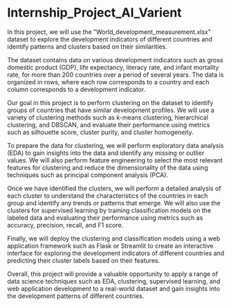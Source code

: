 # Internship_Project_AI_Varient

In this project, we will use the "World_development_measurement.xlsx" dataset to explore the development indicators of different countries and identify patterns and clusters based on their similarities.

The dataset contains data on various development indicators such as gross domestic product (GDP), life expectancy, literacy rate, and infant mortality rate, for more than 200 countries over a period of several years. The data is organized in rows, where each row corresponds to a country and each column corresponds to a development indicator.

Our goal in this project is to perform clustering on the dataset to identify groups of countries that have similar development profiles. We will use a variety of clustering methods such as k-means clustering, hierarchical clustering, and DBSCAN, and evaluate their performance using metrics such as silhouette score, cluster purity, and cluster homogeneity.

To prepare the data for clustering, we will perform exploratory data analysis (EDA) to gain insights into the data and identify any missing or outlier values. We will also perform feature engineering to select the most relevant features for clustering and reduce the dimensionality of the data using techniques such as principal component analysis (PCA).

Once we have identified the clusters, we will perform a detailed analysis of each cluster to understand the characteristics of the countries in each group and identify any trends or patterns that emerge. We will also use the clusters for supervised learning by training classification models on the labeled data and evaluating their performance using metrics such as accuracy, precision, recall, and F1 score.

Finally, we will deploy the clustering and classification models using a web application framework such as Flask or Streamlit to create an interactive interface for exploring the development indicators of different countries and predicting their cluster labels based on their features.

Overall, this project will provide a valuable opportunity to apply a range of data science techniques such as EDA, clustering, supervised learning, and web application development to a real-world dataset and gain insights into the development patterns of different countries.
